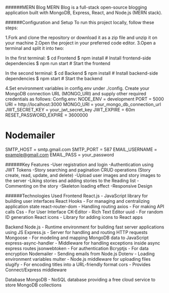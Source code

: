 ######MERN Blog
MERN Blog is a full-stack open-source blogging application built with MongoDB, Express, React, and Node.js (MERN stack).

######Configuration and Setup
To run this project locally, follow these steps:

1.Fork and clone the repository or download it as a zip file and unzip it on your machine
2.Open the project in your preferred code editor.
3.Open a terminal and split it into two:

In the first terminal:
$ cd Frontend
$ npm install # Install frontend-side dependencies
$ npm run start # Start the frontend

In the second terminal:
$ cd Backend
$ npm install # Install backend-side dependencies
$ npm start # Start the backend

4.Set environment variables in config.env under ./config. Create your MongoDB connection URL (MONGO_URI) and supply other required credentials as follows:
Config.env:
NODE_ENV = development
PORT = 5000
URI = http://localhost:3000
MONGO_URI = your_mongo_db_connection_url
JWT_SECRET_KEY = your_jwt_secret_key
JWT_EXPIRE = 60m
RESET_PASSWORD_EXPIRE = 3600000

# Nodemailer
SMTP_HOST = smtp.gmail.com
SMTP_PORT = 587
EMAIL_USERNAME = example@gmail.com
EMAIL_PASS = your_password

######Key Features
-User registration and login
-Authentication using JWT Tokens
-Story searching and pagination
CRUD operations (Story create, read, update, and delete)
-Upload user images and story images to the server
-Liking stories and adding stories to the Reading list
-Commenting on the story
-Skeleton loading effect
-Responsive Design

######Technologies Used
Frontend
React.js - JavaScript library for building user interfaces
React Hooks - For managing and centralizing application state
react-router-dom - Handling routing
axios - For making API calls
Css - For User Interface
CK-Editor - Rich Text Editor
uuid - For random ID generation
React icons - Library for adding icons to React apps

Backend
Node.js - Runtime environment for building fast server applications using JS
Express.js - Server for handling and routing HTTP requests
Mongoose - For modeling and mapping MongoDB data to JavaScript
express-async-handler - Middleware for handling exceptions inside async express routes
jsonwebtoken - For authentication
Bcryptjs - For data encryption
Nodemailer - Sending emails from Node.js
Dotenv - Loading environment variables
multer - Node.js middleware for uploading files
slugify - For encoding titles into a URL-friendly format
cors - Provides Connect/Express middleware

Database
MongoDB - NoSQL database providing a free cloud service to store MongoDB collections
